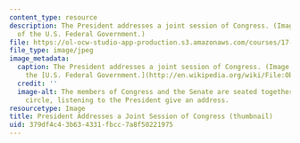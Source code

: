 ```yaml
---
content_type: resource
description: The President addresses a joint session of Congress. (Image courtesy
  of the U.S. Federal Government.)
file: https://ol-ocw-studio-app-production.s3.amazonaws.com/courses/17-202-graduate-seminar-in-american-politics-ii-spring-2010/379df4c43b634331fbcc7a8f50221975_17-202s10-th.jpg
file_type: image/jpeg
image_metadata:
  caption: The President addresses a joint session of Congress. (Image courtesy of
    the [U.S. Federal Government.](http://en.wikipedia.org/wiki/File:Obama_Health_Care_Speech_to_Joint_Session_of_Congress.jpg))
  credit: ''
  image-alt: The members of Congress and the Senate are seated together in a half
    circle, listening to the President give an address.
resourcetype: Image
title: President Addresses a Joint Session of Congress (thumbnail)
uid: 379df4c4-3b63-4331-fbcc-7a8f50221975
---
```

